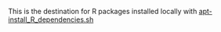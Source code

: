 This is the destination for R packages installed locally with [apt-install_R_dependencies.sh](../../apt-install_R_dependencies.sh)
